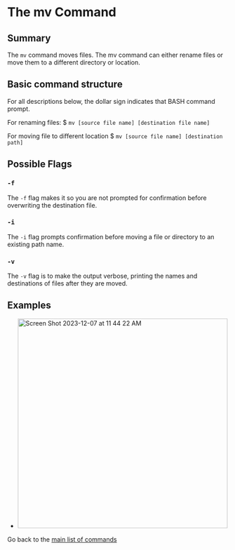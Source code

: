 # The mv Command

## Summary 
The `mv` command moves files. The mv command can either rename files or move them to a different directory or location. 

## Basic command structure
For all descriptions below, the dollar sign indicates that BASH command prompt.

For renaming files: 
$ `mv [source file name] [destination file name]`

For moving file to different location 
$ `mv [source file name] [destination path]`

## Possible Flags

### `-f`
The `-f` flag makes it so you are not prompted for confirmation before overwriting the destination file. 

### `-i`
The `-i` flag prompts confirmation before moving a file or directory to an existing path name. 

### `-v`
The `-v` flag is to make the output verbose, printing the names and destinations of files after they are moved. 

## Examples 
* <img width="478" alt="Screen Shot 2023-12-07 at 11 44 22 AM" src="https://github.com/jadelgadillo2/miap_diglit/assets/146748290/384c52fb-0340-4a2d-9f2c-05a6021603a8">

Go back to the [main list of commands](index.md)
